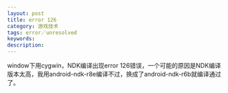 ```yaml
---
layout: post
title: error 126
category: 游戏技术
tags: error／unresolved
keywords: 
description: 
---
```

window下用cygwin，NDK编译出现error 126错误，一个可能的原因是NDK编译版本太高，我用android-ndk-r8e编译不过，换成了android-ndk-r6b就编译通过了。






